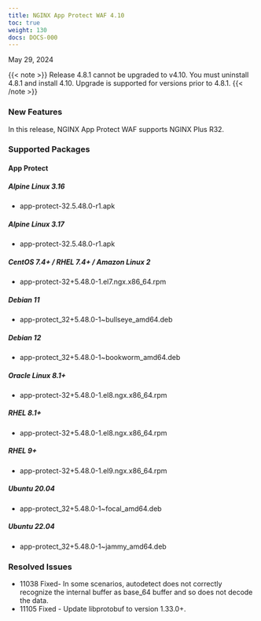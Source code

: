 ```yaml
---
title: NGINX App Protect WAF 4.10
toc: true
weight: 130
docs: DOCS-000
---
```


May 29, 2024

{{< note >}}
Release 4.8.1 cannot be upgraded to v4.10.  You must uninstall 4.8.1 and install 4.10.  Upgrade is supported for versions prior to 4.8.1.
{{< /note >}}

### New Features

In this release, NGINX App Protect WAF supports NGINX Plus R32.


### Supported Packages

#### App Protect


##### Alpine Linux 3.16 

- app-protect-32.5.48.0-r1.apk

##### Alpine Linux 3.17

- app-protect-32.5.48.0-r1.apk

##### CentOS 7.4+ / RHEL 7.4+ / Amazon Linux 2

- app-protect-32+5.48.0-1.el7.ngx.x86_64.rpm

##### Debian 11

- app-protect_32+5.48.0-1~bullseye_amd64.deb

##### Debian 12

- app-protect_32+5.48.0-1~bookworm_amd64.deb

##### Oracle Linux 8.1+

- app-protect-32+5.48.0-1.el8.ngx.x86_64.rpm

##### RHEL 8.1+ 

- app-protect-32+5.48.0-1.el8.ngx.x86_64.rpm

##### RHEL 9+

- app-protect-32+5.48.0-1.el9.ngx.x86_64.rpm

##### Ubuntu 20.04

- app-protect_32+5.48.0-1~focal_amd64.deb

##### Ubuntu 22.04

- app-protect_32+5.48.0-1~jammy_amd64.deb


### Resolved Issues

- 11038 Fixed- In some scenarios, autodetect does not correctly recognize the internal buffer as base_64 buffer and so does not decode the data.
- 11105 Fixed - Update libprotobuf to version 1.33.0+.

